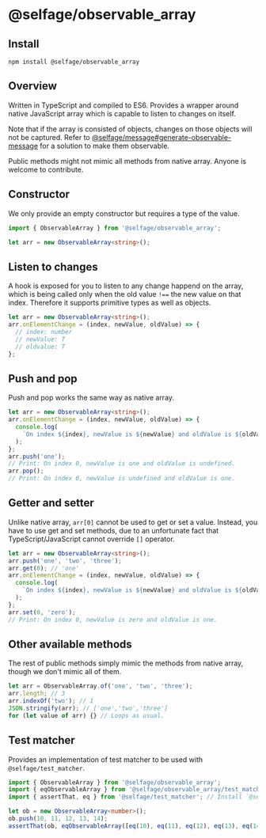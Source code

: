 # @selfage/observable_array

## Install

`npm install @selfage/observable_array`

## Overview

Written in TypeScript and compiled to ES6. Provides a wrapper around native
JavaScript array which is capable to listen to changes on itself.

Note that if the array is consisted of objects, changes on those objects will not be captured. Refer to [@selfage/message#generate-observable-message](https://github.com/selfage/message#generate-observable-message) for a solution to make them observable.

Public methods might not mimic all methods from native array. Anyone is welcome
to contribute.

## Constructor

We only provide an empty constructor but requires a type of the value.

```TypeScript
import { ObservableArray } from '@selfage/observable_array';

let arr = new ObservableArray<string>();
```

## Listen to changes

A hook is exposed for you to listen to any change happend on the array, which
is being called only when the old value `!==` the new value on that index.
Therefore it supports primitive types as well as objects.

```TypeScript
let arr = new ObservableArray<string>();
arr.onElementChange = (index, newValue, oldValue) => {
  // index: number
  // newValue: T
  // oldvalue: T
};
```

## Push and pop

Push and pop works the same way as native array.

```TypeScript
let arr = new ObservableArray<string>();
arr.onElementChange = (index, newValue, oldValue) => {
  console.log(
    `On index ${index}, newValue is ${newValue} and oldValue is ${oldValue}.`
  );
};
arr.push('one');
// Print: On index 0, newValue is one and oldValue is undefined.
arr.pop();
// Print: On index 0, newValue is undefined and oldValue is one.
```

## Getter and setter

Unlike native array, `arr[0]` cannot be used to get or set a value. Instead,
you have to use get and set methods, due to an unfortunate fact that
TypeScript/JavaScript cannot override `[]` operator.

```TypeScript
let arr = new ObservableArray<string>();
arr.push('one', 'two', 'three');
arr.get(0); // 'one'
arr.onElementChange = (index, newValue, oldValue) => {
  console.log(
    `On index ${index}, newValue is ${newValue} and oldValue is ${oldValue}.`
  );
};
arr.set(0, 'zero');
// Print: On index 0, newValue is zero and oldValue is one.
```

## Other available methods

The rest of public methods simply mimic the methods from native array, though
we don't mimic all of them.

```TypeScript
let arr = ObservableArray.of('one', 'two', 'three');
arr.length; // 3
arr.indexOf('two'); // 1
JSON.stringify(arr); // ['one','two','three']
for (let value of arr) {} // Loops as usual.
```

## Test matcher

Provides an implementation of test matcher to be used with `@selfage/test_matcher`.

```TypeScript
import { ObservableArray } from '@selfage/observable_array';
import { eqObservableArray } from '@selfage/observable_array/test_matcher';
import { assertThat, eq } from '@selfage/test_matcher'; // Install `@selfage/test_matcher`.

let ob = new ObservableArray<number>();
ob.push(10, 11, 12, 13, 14);
assertThat(ob, eqObservableArray([eq(10), eq(11), eq(12), eq(13), eq(14)]), `ob`);
```
